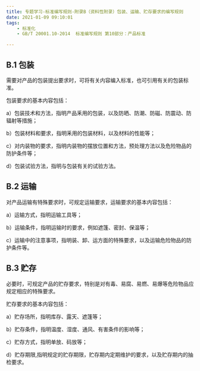 ```yaml
---
title: 专题学习-标准编写规则-附录B（资料性附录）包装、运输、贮存要求的编写规则
date: 2021-01-09 09:10:01
tags: 
	- 标准化
	- GB/T 20001.10-2014  标准编写规则 第10部分：产品标准

---
```


## B.1 包装

需要对产品的包装提出要求时，可将有关内容编入标准，也可引用有关的包装标准。

包装要求的基本内容包括：

a）包装技术和方法，指明产品釆用的包装，以及防晒、防潮、防磁、防震动、防辐射等措施；

b）包装材料和要求，指明釆用的包装材料，以及材料的性能等；

c）对内装物的要求，指明内装物的摆放位置和方法，预处理方法以及危险物品的防护条件等；

d）包装试验方法，指明与包装有关的试验方法。

## B.2 运输

对产品运输有特殊要求时，可规定运输要求，运输要求的基本内容包括：

a）运输方式，指明运输工具等；

b）运输条件，指明运输时的要求，例如遮篷、密封、保温等；

c）运输中的注意事项，指明装、卸、运方面的特殊要求，以及运输危险物品的防护条件等。

## B.3 贮存

必要时，可规定产品的贮存要求，特别是对有毒、易腐、易燃、易爆等危险物品应规定相应的特殊要求。

贮存要求的基本内容包括：

a）贮存场所，指明库存、露天、遮篷等；

b）贮存条件，指明温度、湿度、通风、有害条件的影响等；

c）贮存方式，指明单放、码放等；

d）贮存期限,指明规定的贮存期限，贮存期内定期维护的要求，以及贮存期内的抽检要求。